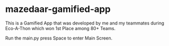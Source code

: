 # mazedaar-gamified-app
This is a Gamified App that was developed by me and my teammates during Eco-A-Thon which won 1st Place among 80+ Teams.

Run the main.py press Space to enter Main Screen.
